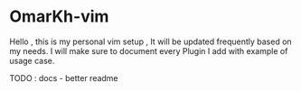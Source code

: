 # OmarKh-vim
Hello , this is my personal vim setup , It will be updated frequently based on my needs.
I will make sure to document every Plugin I add with example of usage case.

TODO : docs - better readme
